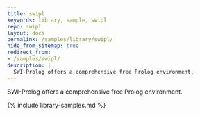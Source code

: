 ```yaml
---
title: swipl
keywords: library, sample, swipl
repo: swipl
layout: docs
permalink: /samples/library/swipl/
hide_from_sitemap: true
redirect_from:
- /samples/swipl/
description: |
  SWI-Prolog offers a comprehensive free Prolog environment.
---
```


SWI-Prolog offers a comprehensive free Prolog environment.


{% include library-samples.md %}
